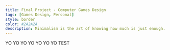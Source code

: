 ```yaml
---
title: Final Project - Computer Games Design
tags: [Games Design, Personal]
style: border
color: #2A2A2A
description: Minimalism is the art of knowing how much is just enough. Digital minimalism applies this idea to our personal technology. It’s the key to living a focused life in an increasingly noisy world.
---
```


YO YO YO YO YO YO YO TEST